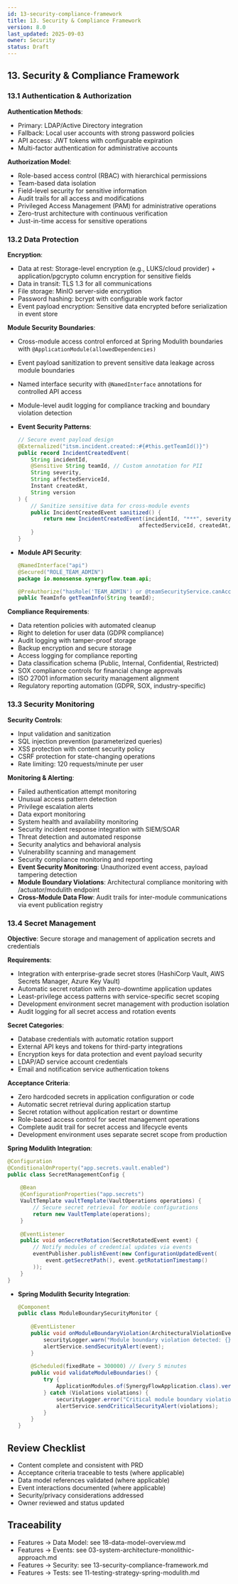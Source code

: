 ```yaml
---
id: 13-security-compliance-framework
title: 13. Security & Compliance Framework
version: 8.0
last_updated: 2025-09-03
owner: Security
status: Draft
---
```


## 13. Security & Compliance Framework

### 13.1 Authentication & Authorization

**Authentication Methods**:

- Primary: LDAP/Active Directory integration
- Fallback: Local user accounts with strong password policies
- API access: JWT tokens with configurable expiration
- Multi-factor authentication for administrative accounts

**Authorization Model**:

- Role-based access control (RBAC) with hierarchical permissions
- Team-based data isolation
- Field-level security for sensitive information
- Audit trails for all access and modifications
- Privileged Access Management (PAM) for administrative operations
- Zero-trust architecture with continuous verification
- Just-in-time access for sensitive operations

### 13.2 Data Protection

**Encryption**:

- Data at rest: Storage-level encryption (e.g., LUKS/cloud provider) + application/pgcrypto column encryption for sensitive fields
- Data in transit: TLS 1.3 for all communications
- File storage: MinIO server-side encryption
- Password hashing: bcrypt with configurable work factor
- Event payload encryption: Sensitive data encrypted before serialization in event store

**Module Security Boundaries**:

- Cross-module access control enforced at Spring Modulith boundaries with `@ApplicationModule(allowedDependencies)`
- Event payload sanitization to prevent sensitive data leakage across module boundaries
- Named interface security with `@NamedInterface` annotations for controlled API access
- Module-level audit logging for compliance tracking and boundary violation detection
- **Event Security Patterns**:

  ```java
  // Secure event payload design
  @Externalized("itsm.incident.created::#{#this.getTeamId()}")
  public record IncidentCreatedEvent(
      String incidentId,
      @Sensitive String teamId, // Custom annotation for PII
      String severity,
      String affectedServiceId,
      Instant createdAt,
      String version
  ) {
      // Sanitize sensitive data for cross-module events
      public IncidentCreatedEvent sanitized() {
          return new IncidentCreatedEvent(incidentId, "***", severity, 
                                        affectedServiceId, createdAt, version);
      }
  }
  ```

- **Module API Security**:

  ```java
  @NamedInterface("api")
  @Secured("ROLE_TEAM_ADMIN")
  package io.monosense.synergyflow.team.api;
  
  @PreAuthorize("hasRole('TEAM_ADMIN') or @teamSecurityService.canAccessTeam(#teamId, authentication.name)")
  public TeamInfo getTeamInfo(String teamId);
  ```

**Compliance Requirements**:

- Data retention policies with automated cleanup
- Right to deletion for user data (GDPR compliance)
- Audit logging with tamper-proof storage
- Backup encryption and secure storage
- Access logging for compliance reporting
- Data classification schema (Public, Internal, Confidential, Restricted)
- SOX compliance controls for financial change approvals
- ISO 27001 information security management alignment
- Regulatory reporting automation (GDPR, SOX, industry-specific)

### 13.3 Security Monitoring

**Security Controls**:

- Input validation and sanitization
- SQL injection prevention (parameterized queries)
- XSS protection with content security policy
- CSRF protection for state-changing operations
- Rate limiting: 120 requests/minute per user

**Monitoring & Alerting**:

- Failed authentication attempt monitoring
- Unusual access pattern detection
- Privilege escalation alerts
- Data export monitoring
- System health and availability monitoring
- Security incident response integration with SIEM/SOAR
- Threat detection and automated response
- Security analytics and behavioral analysis
- Vulnerability scanning and management
- Security compliance monitoring and reporting
- **Event Security Monitoring**: Unauthorized event access, payload tampering detection
- **Module Boundary Violations**: Architectural compliance monitoring with /actuator/modulith endpoint
- **Cross-Module Data Flow**: Audit trails for inter-module communications via event publication registry

### 13.4 Secret Management

**Objective**: Secure storage and management of application secrets and credentials

**Requirements**:

- Integration with enterprise-grade secret stores (HashiCorp Vault, AWS Secrets Manager, Azure Key Vault)
- Automatic secret rotation with zero-downtime application updates
- Least-privilege access patterns with service-specific secret scoping
- Development environment secret management with production isolation
- Audit logging for all secret access and rotation events

**Secret Categories**:

- Database credentials with automatic rotation support
- External API keys and tokens for third-party integrations
- Encryption keys for data protection and event payload security
- LDAP/AD service account credentials
- Email and notification service authentication tokens

**Acceptance Criteria**:

- Zero hardcoded secrets in application configuration or code
- Automatic secret retrieval during application startup
- Secret rotation without application restart or downtime
- Role-based access control for secret management operations
- Complete audit trail for secret access and lifecycle events
- Development environment uses separate secret scope from production

**Spring Modulith Integration**:

```java
@Configuration
@ConditionalOnProperty("app.secrets.vault.enabled")
public class SecretManagementConfig {
    
    @Bean
    @ConfigurationProperties("app.secrets")
    VaultTemplate vaultTemplate(VaultOperations operations) {
        // Secure secret retrieval for module configurations
        return new VaultTemplate(operations);
    }
    
    @EventListener
    public void onSecretRotation(SecretRotatedEvent event) {
        // Notify modules of credential updates via events
        eventPublisher.publishEvent(new ConfigurationUpdatedEvent(
            event.getSecretPath(), event.getRotationTimestamp()
        ));
    }
}
```

- **Spring Modulith Security Integration**:

  ```java
  @Component
  public class ModuleBoundarySecurityMonitor {
      
      @EventListener
      public void onModuleBoundaryViolation(ArchitecturalViolationEvent event) {
          securityLogger.warn("Module boundary violation detected: {}", event.getViolation());
          alertService.sendSecurityAlert(event);
      }
      
      @Scheduled(fixedRate = 300000) // Every 5 minutes
      public void validateModuleBoundaries() {
          try {
              ApplicationModules.of(SynergyFlowApplication.class).verify();
          } catch (Violations violations) {
              securityLogger.error("Critical module boundary violations: {}", violations);
              alertService.sendCriticalSecurityAlert(violations);
          }
      }
  }
  ```

## Review Checklist

- Content complete and consistent with PRD
- Acceptance criteria traceable to tests (where applicable)
- Data model references validated (where applicable)
- Event interactions documented (where applicable)
- Security/privacy considerations addressed
- Owner reviewed and status updated

## Traceability

- Features → Data Model: see 18-data-model-overview.md
- Features → Events: see 03-system-architecture-monolithic-approach.md
- Features → Security: see 13-security-compliance-framework.md
- Features → Tests: see 11-testing-strategy-spring-modulith.md
